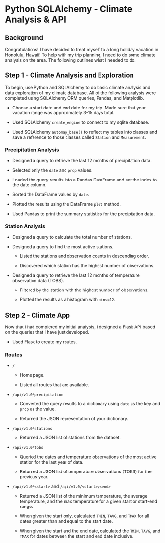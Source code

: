 # Python SQLAlchemy - Climate Analysis & API

## Background
Congratulations! I have decided to treat myself to a long holiday vacation in Honolulu, Hawaii! To help with my trip planning, I need to do some climate analysis on the area. The following outlines what I needed to do.

## Step 1 - Climate Analysis and Exploration

To begin, use Python and SQLAlchemy to do basic climate analysis and data exploration of my climate database. All of the following analysis were completed using SQLAlchemy ORM queries, Pandas, and Matplotlib.

* Choose a start date and end date for my trip. Made sure that your vacation range was approximately 3-15 days total.

* Used SQLAlchemy `create_engine` to connect to my sqlite database.

* Used SQLAlchemy `automap_base()` to reflect my tables into classes and save a reference to those classes called `Station` and `Measurement`.

### Precipitation Analysis

* Designed a query to retrieve the last 12 months of precipitation data.

* Selected only the `date` and `prcp` values.

* Loaded the query results into a Pandas DataFrame and set the index to the date column.

* Sorted the DataFrame values by `date`.

* Plotted the results using the DataFrame `plot` method.

* Used Pandas to print the summary statistics for the precipitation data.

### Station Analysis

* Designed a query to calculate the total number of stations.

* Designed a query to find the most active stations.

  * Listed the stations and observation counts in descending order.

  * Discovered which station has the highest number of observations.

* Designed a query to retrieve the last 12 months of temperature observation data (TOBS).

  * Filtered by the station with the highest number of observations.

  * Plotted the results as a histogram with `bins=12`.

## Step 2 - Climate App

Now that I had completed my initial analysis, I designed a Flask API based on the queries that I have just developed.

* Used Flask to create my routes.

### Routes

* `/`

  * Home page.

  * Listed all routes that are available.

* `/api/v1.0/precipitation`

  * Converted the query results to a dictionary using `date` as the key and `prcp` as the value.

  * Returned the JSON representation of your dictionary.

* `/api/v1.0/stations`

  * Returned a JSON list of stations from the dataset.

* `/api/v1.0/tobs`
  * Queried the dates and temperature observations of the most active station for the last year of data.
  
  * Returned a JSON list of temperature observations (TOBS) for the previous year.

* `/api/v1.0/<start>` and `/api/v1.0/<start>/<end>`

  * Returned a JSON list of the minimum temperature, the average temperature, and the max temperature for a given start or start-end range.

  * When given the start only, calculated `TMIN`, `TAVG`, and `TMAX` for all dates greater than and equal to the start date.

  * When given the start and the end date, calculated the `TMIN`, `TAVG`, and `TMAX` for dates between the start and end date inclusive.
